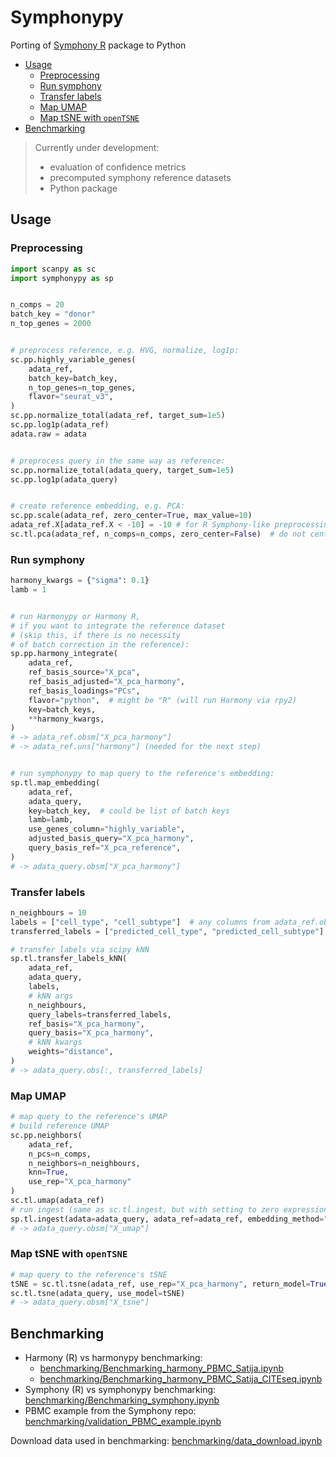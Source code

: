 <!-- omit in toc -->
# Symphonypy
Porting of [Symphony R](https://github.com/immunogenomics/symphony) package to Python

- [Usage](#usage)
  - [Preprocessing](#preprocessing)
  - [Run symphony](#run-symphony)
  - [Transfer labels](#transfer-labels)
  - [Map UMAP](#map-umap)
  - [Map tSNE with `openTSNE`](#map-tsne-with-opentsne)
- [Benchmarking](#benchmarking)

> Currently under development:
> - evaluation of confidence metrics
> - precomputed symphony reference datasets
> - Python package

  
## Usage
### Preprocessing
```python
import scanpy as sc
import symphonypy as sp


n_comps = 20
batch_key = "donor"
n_top_genes = 2000


# preprocess reference, e.g. HVG, normalize, log1p:
sc.pp.highly_variable_genes(
    adata_ref,
    batch_key=batch_key,
    n_top_genes=n_top_genes,
    flavor="seurat_v3",
)
sc.pp.normalize_total(adata_ref, target_sum=1e5)
sc.pp.log1p(adata_ref)
adata.raw = adata


# preprocess query in the same way as reference:
sc.pp.normalize_total(adata_query, target_sum=1e5)
sc.pp.log1p(adata_query)


# create reference embedding, e.g. PCA:
sc.pp.scale(adata_ref, zero_center=True, max_value=10)
adata_ref.X[adata_ref.X < -10] = -10 # for R Symphony-like preprocessing
sc.tl.pca(adata_ref, n_comps=n_comps, zero_center=False)  # do not center again
```
### Run symphony
```python
harmony_kwargs = {"sigma": 0.1}
lamb = 1


# run Harmonypy or Harmony R,
# if you want to integrate the reference dataset
# (skip this, if there is no necessity 
# of batch correction in the reference):
sp.pp.harmony_integrate(
    adata_ref,
    ref_basis_source="X_pca",
    ref_basis_adjusted="X_pca_harmony",
    ref_basis_loadings="PCs",
    flavor="python",  # might be "R" (will run Harmony via rpy2)
    key=batch_keys,
    **harmony_kwargs,
)
# -> adata_ref.obsm["X_pca_harmony"]
# -> adata_ref.uns["harmony"] (needed for the next step)


# run symphonypy to map query to the reference's embedding:
sp.tl.map_embedding(
    adata_ref,
    adata_query,
    key=batch_key,  # could be list of batch keys
    lamb=lamb,
    use_genes_column="highly_variable",
    adjusted_basis_query="X_pca_harmony",
    query_basis_ref="X_pca_reference",
)
# -> adata_query.obsm["X_pca_harmony"]
```
### Transfer labels
```python
n_neighbours = 10
labels = ["cell_type", "cell_subtype"]  # any columns from adata_ref.obs
transferred_labels = ["predicted_cell_type", "predicted_cell_subtype"]

# transfer labels via scipy kNN
sp.tl.transfer_labels_kNN(
    adata_ref,
    adata_query,
    labels,
    # kNN args
    n_neighbours,
    query_labels=transferred_labels,
    ref_basis="X_pca_harmony",
    query_basis="X_pca_harmony",
    # kNN kwargs
    weights="distance",
)
# -> adata_query.obs[:, transferred_labels]
```
### Map UMAP
```python
# map query to the reference's UMAP
# build reference UMAP
sc.pp.neighbors(
    adata_ref,
    n_pcs=n_comps,
    n_neighbors=n_neighbours,
    knn=True,
    use_rep="X_pca_harmony"
)
sc.tl.umap(adata_ref)
# run ingest (same as sc.tl.ingest, but with setting to zero expressions of var_names missed in query)
sp.tl.ingest(adata=adata_query, adata_ref=adata_ref, embedding_method="umap")
# -> adata_query.obsm["X_umap"]
```
### Map tSNE with `openTSNE`
```python
# map query to the reference's tSNE
tSNE = sc.tl.tsne(adata_ref, use_rep="X_pca_harmony", return_model=True)
sc.tl.tsne(adata_query, use_model=tSNE)
# -> adata_query.obsm["X_tsne"]
```

## Benchmarking
- Harmony (R) vs harmonypy benchmarking:
  - [benchmarking/Benchmarking_harmony_PBMC_Satija.ipynb](benchmarking/Benchmarking_harmony_PBMC_Satija.ipynb)
  - [benchmarking/Benchmarking_harmony_PBMC_Satija_CITEseq.ipynb](benchmarking/Benchmarking_harmony_PBMC_Satija_CITEseq.ipynb)
- Symphony (R) vs symphonypy benchmarking: [benchmarking/Benchmarking_symphony.ipynb](benchmarking/Benchmarking_symphony.ipynb)
- PBMC example from the Symphony repo: [benchmarking/validation_PBMC_example.ipynb](benchmarking/validation_PBMC_example.ipynb)

Download data used in benchmarking: [benchmarking/data_download.ipynb](benchmarking/data_download.ipynb)
